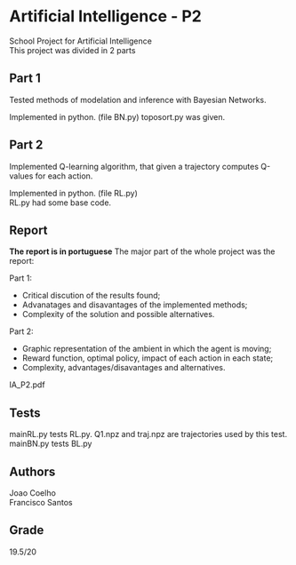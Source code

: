 # Artificial Intelligence - P2
School Project for Artificial Intelligence  
This project was divided in 2 parts  


## Part 1

Tested methods of modelation and inference with Bayesian Networks.

Implemented in python. (file BN.py)
toposort.py was given.


## Part 2

Implemented Q-learning algorithm, that given a trajectory computes Q-values for each action.

Implemented in python. (file RL.py)  
RL.py had some base code.


## Report
**The report is in portuguese**
The major part of the whole project was the report:

Part 1:
- Critical discution of the results found;
- Advanatages and disavantages of the implemented methods;
- Complexity of the solution and possible alternatives.

Part 2:
- Graphic representation of the ambient in which the agent is moving;
- Reward function, optimal policy, impact of each action in each state;
- Complexity, advantages/disavantages and alternatives.

IA_P2.pdf


## Tests

mainRL.py tests RL.py. Q1.npz and traj.npz are trajectories used by this test.  
mainBN.py tests BL.py  


## Authors

Joao Coelho  
Francisco Santos  


## Grade
19.5/20
